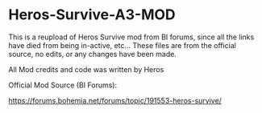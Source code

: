 # Heros-Survive-A3-MOD
This is a reupload of Heros Survive mod from BI forums, since all the links have died from being in-active, etc...
These files are from the official source, no edits, or any changes have been made.

All Mod credits and code was written by Heros

Official Mod Source (BI Forums):

https://forums.bohemia.net/forums/topic/191553-heros-survive/
